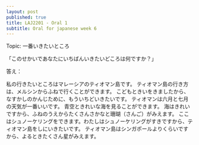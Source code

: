 ```yaml
---
layout: post
published: true
title: LAJ2201 - Oral 1
subtitle: Oral for japanese week 6
---
```

Topic: 一番いきたいところ


「このせかいであなたにいちばんいきたいどころは何ですか？」

答え：

私の行きたいところはマレーシアのティオマン島です。
ティオマン島の行き方は、メルシンからふねで行くことができます。
こどもときいをきましたから、なすかしのかんじために、もういちどいきたいです。
ティオマンは六月と七月の天気が一番いいです。
青空ときれいな海を見ることができます。
海はきれいですから、ふねのうえからたくさんさかなと珊瑚（さんご）がみえます。
ここはシュノーケリングをできます。わたしはシュノーケリングがすきですから、ティオマン島をしにいきたいです。
ティオマン島はシンガポールよりくらいですから、よるときたくさん星がみえます。

